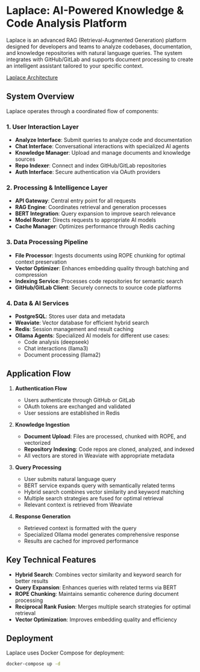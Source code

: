 # Laplace: AI-Powered Knowledge & Code Analysis Platform

Laplace is an advanced RAG (Retrieval-Augmented Generation) platform designed for developers and teams to analyze codebases, documentation, and knowledge repositories with natural language queries. The system integrates with GitHub/GitLab and supports document processing to create an intelligent assistant tailored to your specific context.

[Laplace Architecture](graph.mermaid)

## System Overview

Laplace operates through a coordinated flow of components:

### 1. User Interaction Layer

- **Analyze Interface**: Submit queries to analyze code and documentation
- **Chat Interface**: Conversational interactions with specialized AI agents
- **Knowledge Manager**: Upload and manage documents and knowledge sources
- **Repo Indexer**: Connect and index GitHub/GitLab repositories
- **Auth Interface**: Secure authentication via OAuth providers

### 2. Processing & Intelligence Layer

- **API Gateway**: Central entry point for all requests
- **RAG Engine**: Coordinates retrieval and generation processes
- **BERT Integration**: Query expansion to improve search relevance
- **Model Router**: Directs requests to appropriate AI models
- **Cache Manager**: Optimizes performance through Redis caching

### 3. Data Processing Pipeline

- **File Processor**: Ingests documents using ROPE chunking for optimal context preservation
- **Vector Optimizer**: Enhances embedding quality through batching and compression
- **Indexing Service**: Processes code repositories for semantic search
- **GitHub/GitLab Client**: Securely connects to source code platforms

### 4. Data & AI Services

- **PostgreSQL**: Stores user data and metadata
- **Weaviate**: Vector database for efficient hybrid search
- **Redis**: Session management and result caching
- **Ollama Agents**: Specialized AI models for different use cases:
  - Code analysis (deepseek)
  - Chat interactions (llama3)
  - Document processing (llama2)

## Application Flow

1. **Authentication Flow**
   - Users authenticate through GitHub or GitLab
   - OAuth tokens are exchanged and validated
   - User sessions are established in Redis
2. **Knowledge Ingestion**

   - **Document Upload**: Files are processed, chunked with ROPE, and vectorized
   - **Repository Indexing**: Code repos are cloned, analyzed, and indexed
   - All vectors are stored in Weaviate with appropriate metadata

3. **Query Processing**

   - User submits natural language query
   - BERT service expands query with semantically related terms
   - Hybrid search combines vector similarity and keyword matching
   - Multiple search strategies are fused for optimal retrieval
   - Relevant context is retrieved from Weaviate

4. **Response Generation**
   - Retrieved context is formatted with the query
   - Specialized Ollama model generates comprehensive response
   - Results are cached for improved performance

## Key Technical Features

- **Hybrid Search**: Combines vector similarity and keyword search for better results
- **Query Expansion**: Enhances queries with related terms via BERT
- **ROPE Chunking**: Maintains semantic coherence during document processing
- **Reciprocal Rank Fusion**: Merges multiple search strategies for optimal retrieval
- **Vector Optimization**: Improves embedding quality and efficiency

## Deployment

Laplace uses Docker Compose for deployment:

```bash
docker-compose up -d
```
